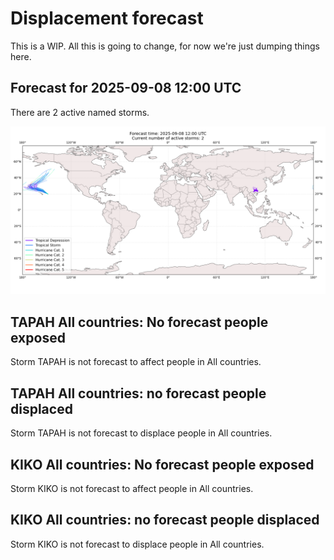 # Displacement forecast

This is a WIP. All this is going to change, for now we're just dumping things here.

## Forecast for 2025-09-08 12:00 UTC

There are 2 active named storms.

![Active storm ensemble tracks](ECMWF_TC_tracks_20250908120000.png)


## TAPAH All countries: No forecast people exposed

Storm TAPAH is not forecast to affect people in All countries.


## TAPAH All countries: no forecast people displaced

Storm TAPAH is not forecast to displace people in All countries.


## KIKO All countries: No forecast people exposed

Storm KIKO is not forecast to affect people in All countries.


## KIKO All countries: no forecast people displaced

Storm KIKO is not forecast to displace people in All countries.


